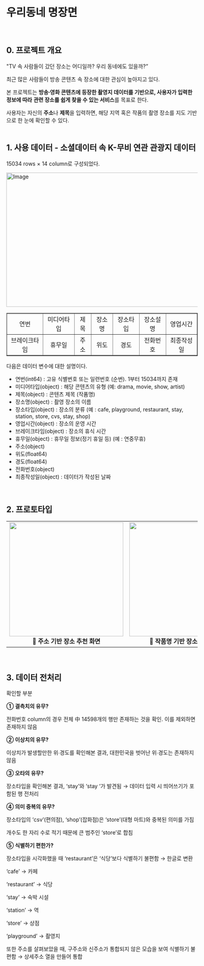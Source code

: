 # 우리동네 명장면
<br/>

## 0. 프로젝트 개요


"TV 속 사람들이 갔던 장소는 어디일까? 우리 동네에도 있을까?”

최근 많은 사람들이 방송 콘텐츠 속 장소에 대한 관심이 높아지고 있다. 

본 프로젝트는 **방송∙영화 콘텐츠에 등장한 촬영지 데이터를 기반으로, 사용자가 입력한 정보에 따라** **관련 장소를 쉽게 찾을 수 있는 서비스**를 목표로 한다.

사용자는 자신의 **주소**나 **제목**을 입력하면, 해당 지역 혹은 작품의 촬영 장소를 지도 기반으로 한 눈에 확인할 수 있다.
<br/>
<br/>
## 1. 사용 데이터 - 소셜데이터 속 K-무비 연관 관광지 데이터


15034 rows × 14 column로 구성되었다.

<img width="1588" height="353" alt="Image" src="https://github.com/user-attachments/assets/1aed9527-fc09-4a2d-b7db-1f87b61580b5" />

<table border="1" align="center">
  <tr>
    <td align="center">연번</td>
    <td align="center">미디어타입</td>
    <td align="center">제목</td>
    <td align="center">장소명</td>
    <td align="center">장소타입</td>
    <td align="center">장소설명</td>
    <td align="center">영업시간</td>
  </tr>
  <tr>
    <td align="center">브레이크타임</td>
    <td align="center">휴무일</td>
    <td align="center">주소</td>
    <td align="center">위도</td>
    <td align="center">경도</td>
    <td align="center">전화번호</td>
    <td align="center">최종작성일</td>
  </tr>
</table>



다음은 데이터 변수에 대한 설명이다.

- 연번(int64) : 고유 식별번호 또는 일련번호 (순번). 1부터 15034까지 존재
- 미디어타입(object) :  해당 콘텐츠의 유형 (예: drama, movie, show, artist)
- 제목(object) : 콘텐츠 제목 (작품명)
- 장소명(object) : 촬영 장소의 이름
- 장소타입(object) : 장소의 분류 (예 : cafe, playground, restaurant, stay, station, store, cvs, stay, shop)
- 영업시간(object) : 장소의 운영 시간
- 브레이크타임(object) : 장소의 휴식 시간
- 휴무일(object) : 휴무일 정보(정기 휴일 등) (예 : 연중무휴)
- 주소(object)
- 위도(float64)
- 경도(float64)
- 전화번호(object)
- 최종작성일(object) : 데이터가 작성된 날짜
  
<br/>

## 2. 프로토타입


<table align="center">
  <tr>
    <td align="center">
      <img src="https://github.com/user-attachments/assets/e1057c22-2a7a-4c8d-86ab-250b81c855af" width="300px"><br>
      <b>📌 주소 기반 장소 추천 화면</b>
    </td>
    <td align="center">
      <img src="https://github.com/user-attachments/assets/ff907909-fc03-4b73-8ebb-4b6fc8c1f145" width="300px"><br>
      <b>📌 작품명 기반 장소 추천 화면</b>
    </td>
  </tr>
</table>

<br/>

## 3. 데이터 전처리

확인할 부분

**① 결측치의 유무?**

전화번호 column의 경우 전체 中 14598개의 행만 존재하는 것을 확인. 이를 제외하면 존재하지 않음

**② 이상치의 유무?**

이상치가 발생할만한 위∙경도를 확인해본 결과, 대한민국을 벗어난 위∙경도는 존재하지 않음

**③ 오타의 유무?**

장소타입을 확인해본 결과, ‘stay’와 ‘stay ‘가 발견됨 → 데이터 입력 시 띄어쓰기가 포함된 행 전처리

**④ 의미 중복의 유무?**

장소타입의 ‘csv’(편의점), ‘shop’(잡화점)은 ‘store’(대형 마트)와 중복된 의미를 가짐

개수도 한 자리 수로 적기 때문에 큰 범주인 ‘store’로 합침 

**⑤ 식별하기 편한가?**

장소타입을 시각화했을 때 ‘restaurant’은 ‘식당’보다 식별하기 불편함 → 한글로 변환

‘cafe’ → 카페

‘restaurant’ → 식당

‘stay’ → 숙박 시설

‘station’ → 역

‘store’ → 상점

‘playground’ → 촬영지
<br/>

또한 주소를 살펴보았을 때, 구주소와 신주소가 통합되지 않은 모습을 보여 식별하기 불편함 → 상세주소 열을 만들어 통합
